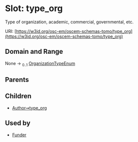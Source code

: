 
# Slot: type_org

Type of organization, academic, commercial, governmental, etc.

URI: [https://w3id.org/osc-em/oscem-schemas-tomo/type_org](https://w3id.org/osc-em/oscem-schemas-tomo/type_org)


## Domain and Range

None &#8594;  <sub>0..1</sub> [OrganizationTypeEnum](OrganizationTypeEnum.md)

## Parents


## Children

 *  [Author➞type_org](Author_type_org.md)

## Used by

 * [Funder](Funder.md)
